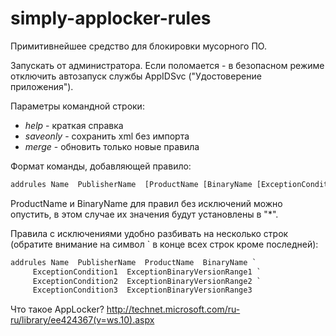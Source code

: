 # simply-applocker-rules

Примитивнейшее средство для блокировки мусорного ПО.

Запускать от администратора. Если поломается - в безопасном режиме отключить автозапуск службы AppIDSvc ("Удостоверение приложения").

Параметры командной строки:
* *help* - краткая справка
* *saveonly* - сохранить xml без импорта
* *merge* - обновить только новые правила

Формат команды, добавляющей правило:
```bat
addrules Name  PublisherName  [ProductName [BinaryName [ExceptionCondition1 ExceptionBinaryVersionRange1 [ExceptionCondition2 ExceptionBinaryVersionRange2 [...]]]]]
```

ProductName и BinaryName для правил без исключений можно опустить, в этом случае их значения будут установлены в "*".

Правила с исключениями удобно разбивать на несколько строк (обратите внимание на символ ` в конце всех строк кроме последней):
```bat
addrules Name  PublisherName  ProductName  BinaryName `
	 ExceptionCondition1  ExceptionBinaryVersionRange1 `
	 ExceptionCondition2  ExceptionBinaryVersionRange2 `
	 ExceptionCondition3  ExceptionBinaryVersionRange3
```

Что такое AppLocker? http://technet.microsoft.com/ru-ru/library/ee424367(v=ws.10).aspx
